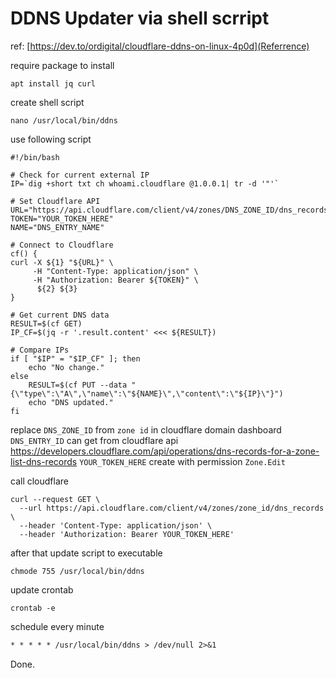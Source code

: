 # DDNS Updater via shell scrript

ref: [https://dev.to/ordigital/cloudflare-ddns-on-linux-4p0d](Referrence)

require package to install

```shell
apt install jq curl
```

create shell script

```shell
nano /usr/local/bin/ddns
```

use following script

```shell
#!/bin/bash

# Check for current external IP
IP=`dig +short txt ch whoami.cloudflare @1.0.0.1| tr -d '"'`

# Set Cloudflare API
URL="https://api.cloudflare.com/client/v4/zones/DNS_ZONE_ID/dns_records/DNS_ENTRY_ID"
TOKEN="YOUR_TOKEN_HERE"
NAME="DNS_ENTRY_NAME"

# Connect to Cloudflare
cf() {
curl -X ${1} "${URL}" \
     -H "Content-Type: application/json" \
     -H "Authorization: Bearer ${TOKEN}" \
      ${2} ${3}
}

# Get current DNS data
RESULT=$(cf GET)
IP_CF=$(jq -r '.result.content' <<< ${RESULT})

# Compare IPs
if [ "$IP" = "$IP_CF" ]; then
    echo "No change."
else
    RESULT=$(cf PUT --data "{\"type\":\"A\",\"name\":\"${NAME}\",\"content\":\"${IP}\"}")
    echo "DNS updated."
fi
```

replace `DNS_ZONE_ID` from `zone id` in cloudflare domain dashboard
`DNS_ENTRY_ID` can get from cloudflare api https://developers.cloudflare.com/api/operations/dns-records-for-a-zone-list-dns-records
`YOUR_TOKEN_HERE` create with permission `Zone.Edit`

call cloudflare

```shell
curl --request GET \
  --url https://api.cloudflare.com/client/v4/zones/zone_id/dns_records \
  --header 'Content-Type: application/json' \
  --header 'Authorization: Bearer YOUR_TOKEN_HERE'
```

after that update script to executable

```shell
chmode 755 /usr/local/bin/ddns
```

update crontab

```shell
crontab -e
```

schedule every minute

```txt
* * * * * /usr/local/bin/ddns > /dev/null 2>&1
```

Done.
